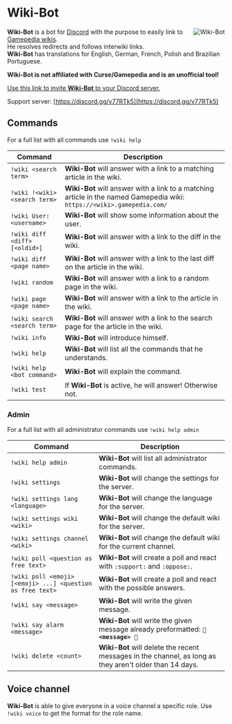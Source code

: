 # Wiki-Bot
<a href="https://discordbots.org/bot/461189216198590464"><img align="right" src="https://discordbots.org/api/widget/461189216198590464.svg" alt="Wiki-Bot"></a>
**Wiki-Bot** is a bot for [Discord](https://discordapp.com/) with the purpose to easily link to [Gamepedia wikis](https://www.gamepedia.com/).
<br>He resolves redirects and follows interwiki links.
<br>**Wiki-Bot** has translations for English, German, French, Polish and Brazilian Portuguese.

**Wiki-Bot is not affiliated with Curse/Gamepedia and is an unofficial tool!**

[Use this link to invite **Wiki-Bot** to your Discord server.](https://discordapp.com/oauth2/authorize?client_id=461189216198590464&permissions=268954689&scope=bot)

Support server: [https://discord.gg/v77RTk5](https://discord.gg/v77RTk5)

## Commands
For a full list with all commands use `!wiki help`

| Command | Description |
| --- | --- |
| `!wiki <search term>` | **Wiki-Bot** will answer with a link to a matching article in the wiki. |
| `!wiki !<wiki> <search term>` | **Wiki-Bot** will answer with a link to a matching article in the named Gamepedia wiki: `https://<wiki>.gamepedia.com/` |
| `!wiki User:<username>` | **Wiki-Bot** will show some information about the user. |
| `!wiki diff <diff> [<oldid>]` | **Wiki-Bot** will answer with a link to the diff in the wiki. |
| `!wiki diff <page name>` | **Wiki-Bot** will answer with a link to the last diff on the article in the wiki. |
| `!wiki random` | **Wiki-Bot** will answer with a link to a random page in the wiki. |
| `!wiki page <page name>` | **Wiki-Bot** will answer with a link to the article in the wiki. |
| `!wiki search <search term>` | **Wiki-Bot** will answer with a link to the search page for the article in the wiki. |
| `!wiki info` | **Wiki-Bot** will introduce himself. |
| `!wiki help` | **Wiki-Bot** will list all the commands that he understands. |
| `!wiki help <bot command>` | **Wiki-Bot** will explain the command. |
| `!wiki test` | If **Wiki-Bot** is active, he will answer! Otherwise not. |

### Admin
For a full list with all administrator commands use `!wiki help admin`

| Command | Description |
| --- | --- |
| `!wiki help admin` | **Wiki-Bot** will list all administrator commands. |
| `!wiki settings` | **Wiki-Bot** will change the settings for the server. |
| `!wiki settings lang <language>` | **Wiki-Bot** will change the language for the server. |
| `!wiki settings wiki <wiki>` | **Wiki-Bot** will change the default wiki for the server. |
| `!wiki settings channel <wiki>` | **Wiki-Bot** will change the default wiki for the current channel. |
| `!wiki poll <question as free text>` | **Wiki-Bot** will create a poll and react with `:support:` and `:oppose:`. |
| `!wiki poll <emoji> [<emoji> ...] <question as free text>` | **Wiki-Bot** will create a poll and react with the possible answers. |
| `!wiki say <message>` | **Wiki-Bot** will write the given message. |
| `!wiki say alarm <message>` | **Wiki-Bot** will write the given message already preformatted: **`🚨 <message> 🚨`** |
| `!wiki delete <count>` | **Wiki-Bot** will delete the recent messages in the channel, as long as they aren't older than 14 days. |

## Voice channel
**Wiki-Bot** is able to give everyone in a voice channel a specific role. Use `!wiki voice` to get the format for the role name.
